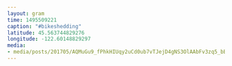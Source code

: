 ```yaml
---
layout: gram
time: 1495509221
caption: "#bikeshedding"
latitude: 45.563744829276
longitude: -122.60148829297
media:
- media/posts/201705/AQMuGu9_fPhkHIUqy2uCd0ub7vTJejD4gNS3OlAAbFv3zq5_bBmHRSf9ZFC0I5v8w5FBhROSworPe2UU_Kg9bVkClkJMoQndv88Y_17881274992060542.mp4
---
```

